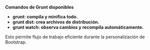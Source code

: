 **Comandos de Grunt disponibles**

* **grunt: compila y minifica todo.**
* **grunt dist: crea archivos de distribución.**
* **grunt watch: observa cambios y recompila automáticamente.**

Esto permite flujo de trabajo eficiente durante la personalización de Bootstrap.